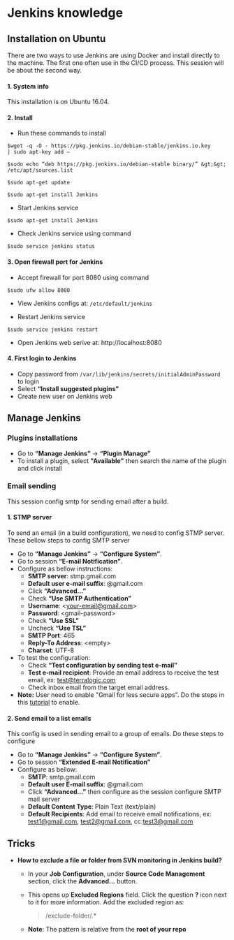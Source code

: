 # Jenkins knowledge

## Installation on Ubuntu
There are two ways to use Jenkins are using Docker and install directly to the machine.
The first one often use in the CI/CD process. This session will be about the second way.

#### 1. System info

   This installation is on Ubuntu 16.04.

#### 2. Install
- Run these commands to install
```console
$wget -q -O - https://pkg.jenkins.io/debian-stable/jenkins.io.key
| sudo apt-key add –

$sudo echo “deb https://pkg.jenkins.io/debian-stable binary/” &gt;&gt;
/etc/apt/sources.list

$sudo apt-get update

$sudo apt-get install Jenkins

```
- Start Jenkins service

```console
$sudo apt-get install Jenkins
```
- Check Jenkins service using command

```console
$sudo service jenkins status
```

#### 3. Open firewall port for Jenkins
- Accept firewall for port 8080 using command
```console
$sudo ufw allow 8080
```
- View Jenkins configs at: `/etc/default/jenkins`

- Restart Jenkins service
```console
$sudo service jenkins restart
```

- Open Jenkins web serive at: http://localhost:8080

#### 4. First login to Jenkins
- Copy password from `/var/lib/jenkins/secrets/initialAdminPassword` to login
- Select **“Install suggested plugins”**
- Create new user on Jenkins web

## Manage Jenkins

### Plugins installations
- Go to **“Manage Jenkins”** -&gt; **“Plugin Manage”**
- To install a plugin, select **"Available"** then search the name of the plugin and click install

### Email sending
   This session config smtp for sending email after a build.
#### 1. STMP server
To send an email (in a build configuration), we need to config STMP server. These bellow steps to config SMTP server
- Go to **“Manage Jenkins”** -&gt; **“Configure System”**.
- Go to session **“E-mail Notification”**.
- Configure as bellow instructions:
    - **SMTP server**: stmp.gmail.com
    - **Default user e-mail suffix**: @gmail.com
    - Click **“Advanced…”**
    - Check **“Use SMTP Authentication”**
    - **Username**: &lt;your-email@gmail.com&gt;
    - **Password**: &lt;gmail-password&gt;
    - Check **“Use SSL”**
    - Uncheck **“Use TSL”**
    - **SMTP Port**: 465
    - **Reply-To Address**: &lt;empty&gt;
    - **Charset**: UTF-8
- To test the configuration:
    - Check **“Test configuration by sending test e-mail”**
    - **Test e-mail recipient**: Provide an email address to receive the test
email, ex: test@terralogic.com
    - Check inbox email from the target email address.
- **Note:** User need to enable "Gmail for less secure apps". Do the steps in this [tutorial](https://hotter.io/docs/email-accounts/secure-app-gmail/) to enable.

#### 2. Send email to a list emails
   
   This config is used in sending email to a group of emails. Do these steps to configure
- Go to **“Manage Jenkins”** -&gt; **“Configure System”**.
- Go to session **“Extended E-mail Notification”**
- Configure as bellow:
    - **SMTP**: smtp.gmail.com
    - **Default user E-mail suffix**: @gmail.com
    - Click **“Advanced…”** then configure as the session configure SMTP
mail server
    - **Default Content Type**: Plain Text (text/plain)
    - **Default Recipients**: Add email to receive email notifications, ex:
test1@gmail.com, test2@gmail.com, cc:test3@gmail.com

## Tricks
- **How to exclude a file or folder from SVN monitoring in Jenkins build?**
    - In your **Job Configuration**, under **Source Code Management** section, click the **Advanced...** button.
    - This opens up **Excluded Regions** field. Click the question **?** icon next to it for more information. Add the excluded region as:
        > /exclude-folder/.*
        

    - **Note**: The pattern is relative from the **root of your repo**